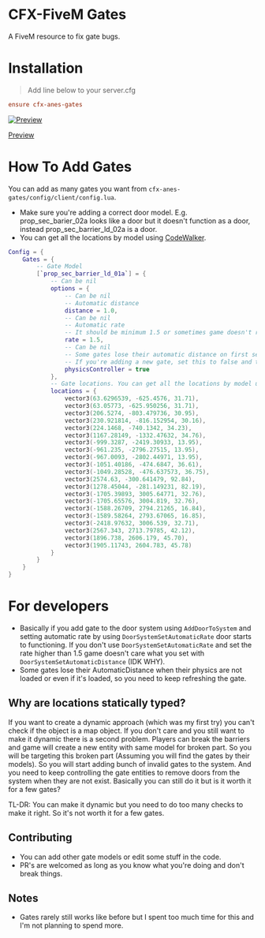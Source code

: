 # CFX-FiveM Gates

A FiveM resource to fix gate bugs.

# Installation

> Add line below to your server.cfg

```cfg
ensure cfx-anes-gates
```

[![Preview](https://img.youtube.com/vi/oCpvvmFc7fA/0.jpg)](https://www.youtube.com/watch?v=oCpvvmFc7fA)

[Preview](https://www.youtube.com/watch?v=oCpvvmFc7fA)

# How To Add Gates

You can add as many gates you want from `cfx-anes-gates/config/client/config.lua`.

- Make sure you're adding a correct door model. E.g. prop_sec_barier_02a looks like a door but it doesn't function as a door, instead prop_sec_barrier_ld_02a is a door.
- You can get all the locations by model using [CodeWalker](https://github.com/dexyfex/CodeWalker).

```lua
Config = {
    Gates = {
        -- Gate Model
        [`prop_sec_barrier_ld_01a`] = {
            -- Can be nil
            options = {
                -- Can be nil
                -- Automatic distance
                distance = 1.0,
                -- Can be nil
                -- Automatic rate
                -- It should be minimum 1.5 or sometimes game doesn't recognize the automatic distance
                rate = 1.5,
                -- Can be nil
                -- Some gates lose their automatic distance on first set.
                -- If you're adding a new gate, set this to false and try the gate again and again. Keep this true if you see problems.
                physicsController = true
            },
            -- Gate locations. You can get all the locations by model using CodeWalker.
            locations = {
                vector3(63.6296539, -625.4576, 31.71),
                vector3(63.05773, -625.950256, 31.71),
                vector3(206.5274, -803.479736, 30.95),
                vector3(230.921814, -816.152954, 30.16),
                vector3(224.1468, -740.1342, 34.23),
                vector3(1167.28149, -1332.47632, 34.76),
                vector3(-999.3287, -2419.30933, 13.95),
                vector3(-961.235, -2796.27515, 13.95),
                vector3(-967.0093, -2802.44971, 13.95),
                vector3(-1051.40186, -474.6847, 36.61),
                vector3(-1049.28528, -476.637573, 36.75),
                vector3(2574.63, -300.641479, 92.84),
                vector3(1278.45044, -281.149231, 82.19),
                vector3(-1705.39893, 3005.64771, 32.76),
                vector3(-1705.65576, 3004.819, 32.76),
                vector3(-1588.26709, 2794.21265, 16.84),
                vector3(-1589.58264, 2793.67065, 16.85),
                vector3(-2418.97632, 3006.539, 32.71),
                vector3(2567.343, 2713.79785, 42.12),
                vector3(1896.738, 2606.179, 45.70),
                vector3(1905.11743, 2604.783, 45.78)
            }
        }
    }
}
```

# For developers

- Basically if you add gate to the door system using `AddDoorToSystem` and setting automatic rate by using `DoorSystemSetAutomaticRate` door starts to functioning. If you don't use `DoorSystemSetAutomaticRate` and set the rate higher than 1.5 game doesn't care what you set with `DoorSystemSetAutomaticDistance` (IDK WHY).
- Some gates lose their AutomaticDistance when their physics are not loaded or even if it's loaded, so you need to keep refreshing the gate.

## Why are locations statically typed?

If you want to create a dynamic approach (which was my first try) you can't check if the object is a map object. If you don't care and you still want to make it dynamic there is a second problem. Players can break the barriers and game will create a new entity with same model for broken part. So you will be targeting this broken part (Assuming you will find the gates by their models). So you will start adding bunch of invalid gates to the system. And you need to keep controlling the gate entities to remove doors from the system when they are not exist. Basically you can still do it but is it worth it for a few gates?

TL-DR:
You can make it dynamic but you need to do too many checks to make it right. So it's not worth it for a few gates.

## Contributing

- You can add other gate models or edit some stuff in the code.
- PR's are welcomed as long as you know what you're doing and don't break things.

## Notes

- Gates rarely still works like before but I spent too much time for this and I'm not planning to spend more.
